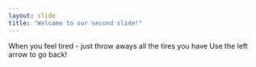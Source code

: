 ```yaml
---
layout: slide
title: "Welcome to our second slide!"
---
```

When you feel tired - just throw aways all the tires you have
Use the left arrow to go back!
